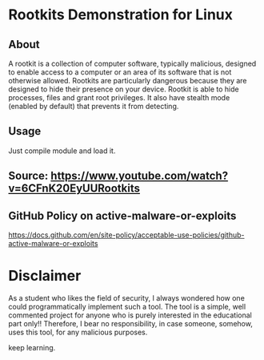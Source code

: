 # Rootkits Demonstration for Linux

## About
A rootkit is a collection of computer software, typically malicious, designed to enable access to a computer or an area of its software that is not otherwise allowed.
Rootkits are particularly dangerous because they are designed to hide their presence on your device. 
Rootkit is able to hide processes, files and grant root privileges. It also have stealth mode (enabled by default) that prevents it from detecting.

## Usage
Just compile module and load it. 


## Source: https://www.youtube.com/watch?v=6CFnK20EyUURootkits 


## GitHub Policy on active-malware-or-exploits
https://docs.github.com/en/site-policy/acceptable-use-policies/github-active-malware-or-exploits


# Disclaimer
As a student who likes the field of security, I always wondered how one could programmatically implement such a tool. The tool is a simple, well commented project for anyone who is purely interested in the educational part only!! Therefore, I bear no responsibility, in case someone, somehow, uses this tool, for any malicious purposes. 

keep learning.
